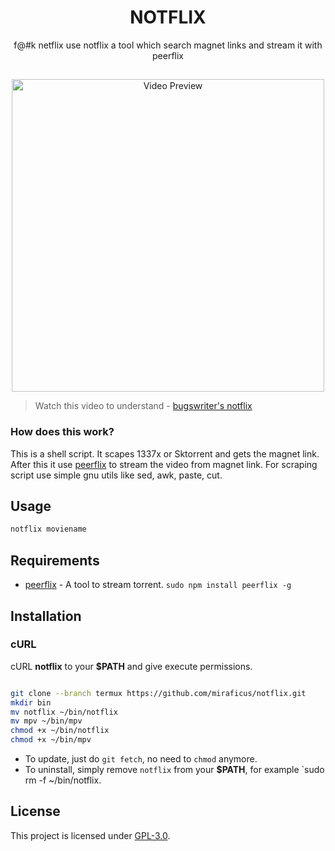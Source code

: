 <h1 align="center">NOTFLIX</h1>
<p align="center">f@#k netflix use notflix a tool which search magnet links and stream it with peerflix</p>

##
<p align="center">
<img src="./preview.gif" alt="Video Preview" width="500px">
</p>

> Watch this video to understand - [bugswriter's notflix](https://youtu.be/FbE19_omaWY)

### How does this work?

This is a shell script. It scapes 1337x or Sktorrent and gets the magnet link.
After this it use [peerflix](https://github.com/mafintosh/peerflix) to stream the video from magnet link.
For scraping script use simple gnu utils like sed, awk, paste, cut.

## Usage

```sh
notflix moviename
```

## Requirements

* [peerflix](https://github.com/mafintosh/peerflix) - A tool to stream torrent. `sudo npm install peerflix -g`

## Installation

### cURL
cURL **notflix** to your **$PATH** and give execute permissions.

```sh

git clone --branch termux https://github.com/miraficus/notflix.git
mkdir bin
mv notflix ~/bin/notflix
mv mpv ~/bin/mpv
chmod +x ~/bin/notflix
chmod +x ~/bin/mpv
```
- To update, just do `git fetch`, no need to `chmod` anymore.
- To uninstall, simply remove `notflix` from your **$PATH**, for example `sudo rm -f ~/bin/notflix.

## License
This project is licensed under [GPL-3.0](https://raw.githubusercontent.com/Illumina/licenses/master/gpl-3.0.txt).

